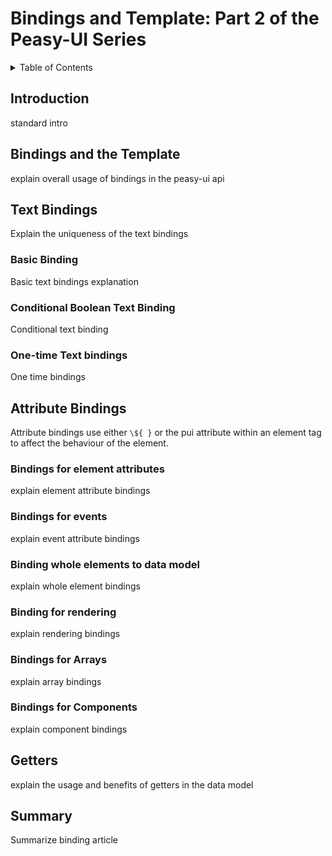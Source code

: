 # Bindings and Template: Part 2 of the Peasy-UI Series

<!-- TABLE OF CONTENTS -->
<details>
  <summary>Table of Contents</summary>
  <ol>
    <li><a href="#what-is-peasy-ui">What is Peasy-UI?</a></li>
    <li><a href="#how-does-it-work">How does it work?</a></li>
    <li><a href="#usage">Usage</a>
      <ul>
        <li><a href="#using-node-and-a-bundler">Using node and a bundler</a></li>
        <li><a href="#cdn-import">CDN import</a></li>
      </ul>
    </li>
    <li><a href="#uiviews">UIViews</a>
      <ul>
        <li><a href="#api">API</a>
            <ul>
                <li><a href="#create">create</a></li>
                <li><a href="#destroy">destroy</a></li>
                <li><a href="#attached-and-detached">attached and detached</a></li>
                <li><a href="#queue">queue</a></li>
            </ul>
        </li>
      </ul>
    </li>
    <li><a href="#data-model">Data Model</a></li>
    <li><a href="#string-literal-template">String Literal Template</a></li>
    <li><a href="#bindings">Bindings</a></li>
    <li><a href="#more-information">More information</a></li>
    <li><a href="#conclusion">Conclusion</a></li>
  </ol>
</details>

## Introduction

standard intro

<!-- !!!! <pre><code>...</code></pre> -->

## Bindings and the Template

explain overall usage of bindings in the peasy-ui api

## Text Bindings

Explain the uniqueness of the text bindings

### Basic Binding

Basic text bindings explanation

### Conditional Boolean Text Binding

Conditional text binding

### One-time Text bindings

One time bindings

## Attribute Bindings

Attribute bindings use either `\${ }` or the pui attribute within an element tag to affect the behaviour of the element.

### Bindings for element attributes

explain element attribute bindings

### Bindings for events

explain event attribute bindings

### Binding whole elements to data model

explain whole element bindings

### Binding for rendering

explain rendering bindings

### Bindings for Arrays

explain array bindings

### Bindings for Components

explain component bindings

## Getters

explain the usage and benefits of getters in the data model

## Summary

Summarize binding article
